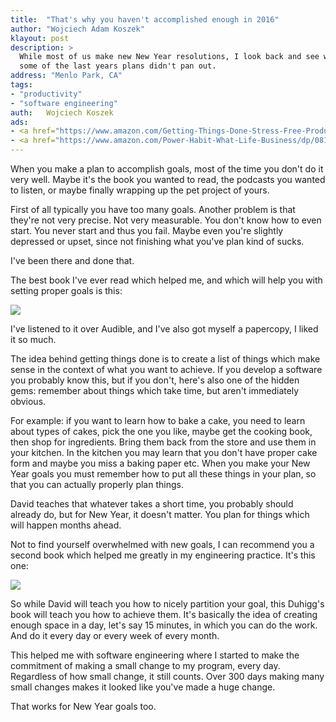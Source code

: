 ```yaml
---
title:	"That's why you haven't accomplished enough in 2016"
author: "Wojciech Adam Koszek"
klayout: post
description: >
  While most of us make new New Year resolutions, I look back and see why
  some of the last years plans didn't pan out.
address: "Menlo Park, CA"
tags:
- "productivity"
- "software engineering"
auth:	Wojciech Koszek
ads:
- <a href="https://www.amazon.com/Getting-Things-Done-Stress-Free-Productivity/dp/0143126563/ref=as_li_ss_il?ie=UTF8&qid=1483393307&sr=8-1&keywords=getting+things+done&linkCode=li2&tag=wojcadamkoszh-20&linkId=36d41f0280a3efb64d38131870e170e2" target="_blank"><img border="0" src="//ws-na.amazon-adsystem.com/widgets/q?_encoding=UTF8&ASIN=0143126563&Format=_SL160_&ID=AsinImage&MarketPlace=US&ServiceVersion=20070822&WS=1&tag=wojcadamkoszh-20" ></a><img src="https://ir-na.amazon-adsystem.com/e/ir?t=wojcadamkoszh-20&l=li2&o=1&a=0143126563" width="1" height="1" border="0" alt="" style="border:none !important; margin:0px !important;" />
- <a href="https://www.amazon.com/Power-Habit-What-Life-Business/dp/081298160X/ref=as_li_ss_il?ie=UTF8&qid=1483393761&sr=8-1&keywords=power+of+habit&linkCode=li2&tag=wojcadamkoszh-20&linkId=587fc3a13c969fb51482f21459f5a999" target="_blank"><img border="0" src="//ws-na.amazon-adsystem.com/widgets/q?_encoding=UTF8&ASIN=081298160X&Format=_SL160_&ID=AsinImage&MarketPlace=US&ServiceVersion=20070822&WS=1&tag=wojcadamkoszh-20" ></a><img src="https://ir-na.amazon-adsystem.com/e/ir?t=wojcadamkoszh-20&l=li2&o=1&a=081298160X" width="1" height="1" border="0" alt="" style="border:none !important; margin:0px !important;" />
---
```


When you make a plan to accomplish goals, most of the time you don't do it
very well. Maybe it's the book you wanted to read, the podcasts you wanted
to listen, or maybe finally wrapping up the pet project of yours.

First of all typically you have too many goals.
Another problem is that they're not very precise.
Not very measurable.
You don't know how to even start. You never start and thus you fail.
Maybe even you're slightly depressed or upset, since not finishing what
you've plan kind of sucks.

I've been there and done that.

The best book I've ever read which helped me, and which will help you with
setting proper goals is this:

<a href="https://www.amazon.com/Getting-Things-Done-Stress-Free-Productivity/dp/0143126563/ref=as_li_ss_il?ie=UTF8&qid=1483393307&sr=8-1&keywords=getting+things+done&linkCode=li2&tag=wojcadamkoszh-20&linkId=36d41f0280a3efb64d38131870e170e2" target="_blank"><img border="0" src="//ws-na.amazon-adsystem.com/widgets/q?_encoding=UTF8&ASIN=0143126563&Format=_SL160_&ID=AsinImage&MarketPlace=US&ServiceVersion=20070822&WS=1&tag=wojcadamkoszh-20" ></a><img src="https://ir-na.amazon-adsystem.com/e/ir?t=wojcadamkoszh-20&l=li2&o=1&a=0143126563" width="1" height="1" border="0" alt="" style="border:none !important; margin:0px !important;" />

I've listened to it over Audible, and I've also got myself a papercopy, I
liked it so much.

The idea behind getting things done is to create a list of things which
make sense in the context of what you want to achieve. If you develop a
software you probably know this, but if you don't, here's also one of the
hidden gems: remember about things which take time, but aren't immediately
obvious.

For example: if you want to learn how to bake a cake, you need to learn
about types of cakes, pick the one you like, maybe get the cooking book,
then shop for ingredients. Bring them back from the store and use them in
your kitchen. In the kitchen you may learn that you don't have proper cake
form and maybe you miss a baking paper etc. When you make your New Year
goals you must remember how to put all these things in your plan, so that
you can actually properly plan things.

David teaches that whatever takes a short time, you probably should already
do, but for New Year, it doesn't matter. You plan for things which will
happen months ahead.

Not to find yourself overwhelmed with new goals, I can recommend you a
second book which helped me greatly in my engineering practice. It's this
one:

<a href="https://www.amazon.com/Power-Habit-What-Life-Business/dp/081298160X/ref=as_li_ss_il?ie=UTF8&qid=1483393761&sr=8-1&keywords=power+of+habit&linkCode=li2&tag=wojcadamkoszh-20&linkId=587fc3a13c969fb51482f21459f5a999" target="_blank"><img border="0" src="//ws-na.amazon-adsystem.com/widgets/q?_encoding=UTF8&ASIN=081298160X&Format=_SL160_&ID=AsinImage&MarketPlace=US&ServiceVersion=20070822&WS=1&tag=wojcadamkoszh-20" ></a><img src="https://ir-na.amazon-adsystem.com/e/ir?t=wojcadamkoszh-20&l=li2&o=1&a=081298160X" width="1" height="1" border="0" alt="" style="border:none !important; margin:0px !important;" />

So while David will teach you how to nicely partition your goal, this
Duhigg's book will teach you how to achieve them. It's basically the idea of
creating enough space in a day, let's say 15 minutes, in which you can do
the work. And do it every day or every week of every month.

This helped me with software engineering where I started to make the
commitment of making a small change to my program, every day. Regardless of
how small change, it still counts. Over 300 days making many small changes
makes it looked like you've made a huge change.

That works for New Year goals too.

